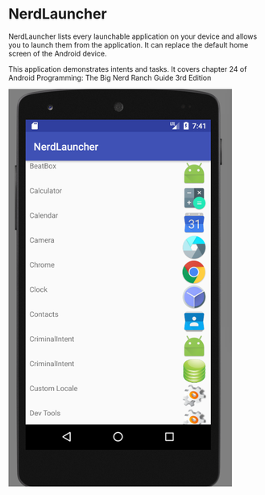 # NerdLauncher

NerdLauncher lists every launchable application on your device and allows you to launch them from the application. It can replace the default home screen of the Android device.

This application demonstrates intents and tasks. It covers chapter 24 of Android Programming: The Big Nerd Ranch Guide 3rd Edition


![alt text](https://github.com/Aralakh/NerdLauncher/blob/master/nerdlauncher.png "NerdLauncher") 

